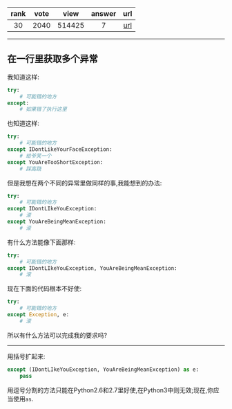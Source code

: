 
| rank | vote | view | answer | url |
|:-:|:-:|:-:|:-:|:-:|
|30|2040|514425|7| [url](http://stackoverflow.com/questions/6470428/catch-multiple-exceptions-in-one-line-except-block) |
***

## 在一行里获取多个异常

我知道这样:

```python
try:
    # 可能错的地方
except:
    # 如果错了执行这里
```

也知道这样:

```python
try:
    # 可能错的地方
except IDontLikeYourFaceException:
    # 给爷笑一个
except YouAreTooShortException:
    # 踩高跷
```

但是我想在两个不同的异常里做同样的事,我能想到的办法:

```python
try:
    # 可能错的地方
except IDontLIkeYouException:
    # 滚
except YouAreBeingMeanException:
    # 滚
```

有什么方法能像下面那样:

```python
try:
    # 可能错的地方
except IDontLIkeYouException, YouAreBeingMeanException:
    # 滚
```

现在下面的代码根本不好使:

```python
try:
    # 可能错的地方
except Exception, e:
    # 滚
```

所以有什么方法可以完成我的要求吗?

***

用括号扩起来:

```python
except (IDontLIkeYouException, YouAreBeingMeanException) as e:
    pass
```

用逗号分割的方法只能在Python2.6和2.7里好使,在Python3中则无效;现在,你应当使用`as`.
